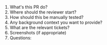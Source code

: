 1. What's this PR do?
1. Where should the reviewer start?
1. How should this be manually tested?
1. Any background context you want to provide?
1. What are the relevant tickets?
1. Screenshots (if appropriate)
1. Questions:
